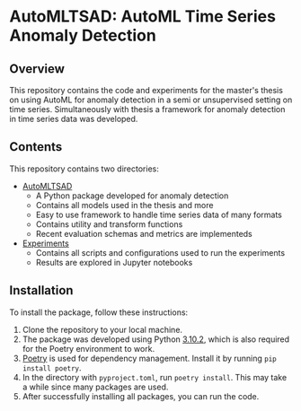 # AutoMLTSAD: AutoML Time Series Anomaly Detection

## Overview

This repository contains the code and experiments for the master's thesis on using AutoML for anomaly detection in a semi or unsupervised setting on time series. Simultaneously with thesis a framework for anomaly detection in time series data was developed.

## Contents
This repository contains two directories:
- [AutoMLTSAD](tree/main/automltsad)
    - A Python package developed for anomaly detection
    - Contains all models used in the thesis and more
    - Easy to use framework to handle time series data of many formats
    - Contains utility and transform functions
    - Recent evaluation schemas and metrics are implementeds
- [Experiments](experiments/README.md)
    - Contains all scripts and configurations used to run the experiments
    - Results are explored in Jupyter notebooks

## Installation
To install the package, follow these instructions:
1. Clone the repository to your local machine.
2. The package was developed using Python [3.10.2](https://www.python.org/downloads/release/python-3102/), which is also required for the Poetry environment to work.
3. [Poetry](https://python-poetry.org/) is used for dependency management. Install it by running `pip install poetry`.
4. In the directory with `pyproject.toml`, run `poetry install`. This may take a while since many packages are used.
5. After successfully installing all packages, you can run the code.
